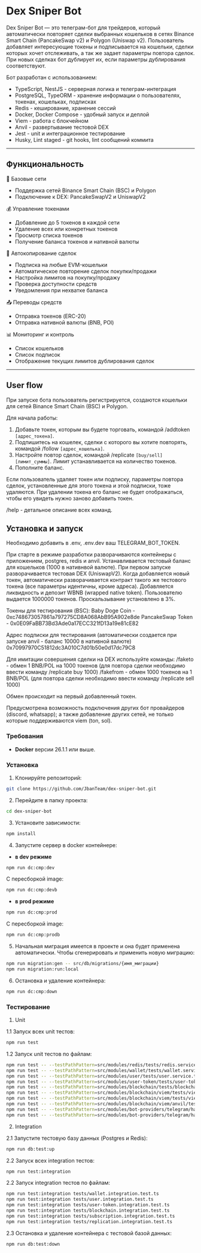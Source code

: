 # Dex Sniper Bot

Dex Sniper Bot — это телеграм-бот для трейдеров, который автоматически повторяет сделки выбранных кошельков в сетях Binance Smart Chain (PancakeSwap v2) и Polygon (Uniswap v2). Пользователь добавляет интересующие токены и подписывается на кошельки, сделки которых хочет отслеживать, а так же задает параметры повтора сделок. При новых сделках бот дублирует их, если параметры дублирования соответствуют.

Бот разработан с использованием:

- TypeScript, NestJS - серверная логика и телеграм-интеграция
- PostgreSQL, TypeORM - хранение информации о пользователях, токенах, кошельках, подписках
- Redis - кеширование, хранение сессий
- Docker, Docker Compose - удобный запуск и деплой
- Viem - работа с блокчейном
- Anvil - развертывание тестовой DEX
- Jest - unit и интеграционное тестирование
- Husky, Lint staged - git hooks, lint сообщений коммита

---

## Функциональность

🔹 Базовые сети

- Поддержка сетей Binance Smart Chain (BSC) и Polygon
- Подключение к DEX: PancakeSwapV2 и UniswapV2

💰 Управление токенами

- Добавление до 5 токенов в каждой сети
- Удаление всех или конкретных токенов
- Просмотр списка токенов
- Получение баланса токенов и нативной валюты

🔄 Автокопирование сделок

- Подписка на любые EVM-кошельки
- Автоматическое повторение сделок покупки/продажи
- Настройка лимитов на покупку/продажу
- Проверка доступности средств
- Уведомления при нехватке баланса

📤 Переводы средств

- Отправка токенов (ERC-20)
- Отправка нативной валюты (BNB, POl)

📊 Мониторинг и контроль

- Список кошельков
- Список подписок
- Отображение текущих лимитов дублирования сделок

---

## User flow

При запуске бота пользователь регистрируется, создаются кошельки для сетей Binance Smart Chain (BSC) и Polygon.

Для начала работы:

1. Добавьте токен, которым вы будете торговать, командой /addtoken `[адрес_токена]`.
2. Подпишитесь на кошелек, сделки с которого вы хотите повторять, командой /follow `[адрес_кошелька]`.
3. Настройте повтор сделок, командой /replicate `[buy/sell]` `[лимит_суммы]`. Лимит устанавливается на количество токенов.
4. Пополните баланс.

Если пользователь удаляет токен или подписку, параметры повтора сделок, установленные для этого токена и этой подписки, тоже удаляются.
При удалении токена его баланс не будет отображаться, чтобы его увидеть нужно заново добавить токен.

/help - детальное описание всех команд.

## Установка и запуск

Необходимо добавить в .env, .env.dev ваш TELEGRAM_BOT_TOKEN.

При старте в режиме разработки разворачиваются контейнеры с приложением, postgres, redis и anvil.
Устанавливается тестовый баланс для кошельков (1000 в нативнвой валюте).
При первом запуске разворачивается тестовая DEX (UniswapV2).
Когда добавляется новый токен, автоматически разворачивается контракт такого же тестового токена (все параметры идентичны, кроме адреса).
Добавляется ликвидность и депозит WBNB (wrapped native token). Пользователю выдается 1000000 токенов.
Проскальзывание установлено в 3%.

Токены для тестирования (BSC):
Baby Doge Coin - 0xc748673057861a797275CD8A068AbB95A902e8de
PancakeSwap Token - 0x0E09FaBB73Bd3Ade0a17ECC321fD13a19e81cE82

Адрес подписки для тестирования (автоматически создается при запуске anvil - баланс 10000 в нативной валюте)
0x70997970C51812dc3A010C7d01b50e0d17dc79C8

Для имитации совершения сделки на DEX используйте команды:
/faketo - обмен 1 BNB/POL на 1000 токенов (для повтора сделки необходимо ввести команду /replicate buy 1000)
/fakefrom - обмен 1000 токенов на 1 BNB/POL (для повтора сделки необходимо ввести команду /replicate sell 1000)

Обмен происходит на первый добавленный токен.

Предусмотрена возможность подключения других бот провайдеров (discord, whatsapp); а также добавление других сетей, не только которые поддерживаются viem (ton, sol).

### Требования

- **Docker** версии 26.1.1 или выше.

### Установка

1. Клонируйте репозиторий:

```bash
git clone https://github.com/JbanTeam/dex-sniper-bot.git
```

2. Перейдите в папку проекта:

```bash
cd dex-sniper-bot
```

3. Установите зависимости:

```bash
npm install
```

4. Запустите сервер в docker контейнере:

- **в dev режиме**

```bash
npm run dc:cmp:dev
```

С пересборкой image:

```bash
npm run dc:cmp:devb
```

- **в prod режиме**

```bash
npm run dc:cmp:prod
```

С пересборкой image:

```bash
npm run dc:cmp:prodb
```

5. Начальная миграция имеется в проекте и она будет применена автоматически. Чтобы сгенерировать и применить новую миграцию:

```bash
npm run migration:gen -- src/db/migrations/{имя_миграции}
npm run migration:run:local
```

6. Остановка и удаление контейнера:

```bash
npm run dc:cmp:down
```

### Тестирование

1. Unit

1.1 Запуск всех unit тестов:

```bash
npm run test
```

1.2 Запуск unit тестов по файлам:

```bash
npm run test -- --testPathPattern=src/modules/redis/tests/redis.service.test.ts
npm run test -- --testPathPattern=src/modules/wallet/tests/wallet.service.test.ts
npm run test -- --testPathPattern=src/modules/user/tests/user.service.test.ts
npm run test -- --testPathPattern=src/modules/user-token/tests/user-token.service.test.ts
npm run test -- --testPathPattern=src/modules/blockchain/tests/blockchain.service.test.ts
npm run test -- --testPathPattern=src/modules/blockchain/viem/tests/viem.provider.test.ts
npm run test -- --testPathPattern=src/modules/blockchain/viem/tests/viem-helper.provider.test.ts
npm run test -- --testPathPattern=src/modules/blockchain/viem/anvil/tests/anvil.provider.test.ts
npm run test -- --testPathPattern=src/modules/bot-providers/telegram/handlers/tests/TgCommandHandler.test.ts
npm run test -- --testPathPattern=src/modules/bot-providers/telegram/handlers/tests/TgQueryHandler.test.ts
```

2. Integration

2.1 Запустите тестовую базу данных (Postgres и Redis):

```bash
npm run db:test:up
```

2.2 Запуск всех integration тестов:

```bash
npm run test:integration
```

2.2 Запуск integration тестов по файлам:

```bash
npm run test:integration tests/wallet.integration.test.ts
npm run test:integration tests/user.integration.test.ts
npm run test:integration tests/user-token.integration.test.ts
npm run test:integration tests/blockchain.integration.test.ts
npm run test:integration tests/subscription.integration.test.ts
npm run test:integration tests/replication.integration.test.ts
```

2.3 Остановка и удаление контейнера с тестовой базой данных:

```bash
npm run db:test:down
```
